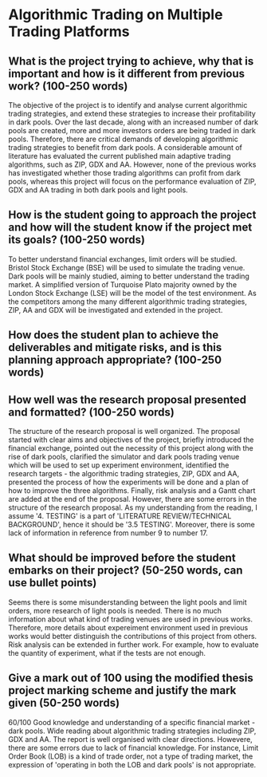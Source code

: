 # Algorithmic Trading on Multiple Trading Platforms

## What is the project trying to achieve, why that is important and how is it different from previous work? (100-250 words)

The objective of the project is to identify and analyse current algorithmic trading strategies, and extend these strategies to increase their profitability in dark pools. Over the last decade, along with an increased number of dark pools are created, more and more investors orders are being traded in dark pools. Therefore, there are critical demands of developing algorithmic trading strategies to benefit from dark pools. A considerable amount of literature has evaluated the current published main adaptive trading algorithms, such as ZIP, GDX and AA. However, none of the previous works has investigated whether those trading algorithms can profit from dark pools, whereas this project will focus on the performance evaluation of ZIP, GDX and AA trading in both dark pools and light pools.

## How is the student going to approach the project and how will the student know if the project met its goals? (100-250 words)

To better understand financial exchanges, limit orders will be studied. Bristol Stock Exchange (BSE) will be used to simulate the trading venue. Dark pools will be mainly studied, aiming to better understand the trading market. A simplified version of Turquoise Plato majority owned by the London Stock Exchange (LSE) will be the model of the test environment. As the competitors among the many different algorithmic trading strategies, ZIP, AA and GDX will be investigated and extended in the project. 

## How does the student plan to achieve the deliverables and mitigate risks, and is this planning approach appropriate? (100-250 words)



## How well was the research proposal presented and formatted? (100-250 words)

The structure of the research proposal is well organized. The proposal started with clear aims and objectives of the project, briefly introduced the financial exchange, pointed out the necessity of this project along with the rise of dark pools, clarified the simulator and dark pools trading venue which will be used to set up experiment environment, identified the research targets - the algorithmic trading strategies, ZIP, GDX and AA, presented the process of how the experiments will be done and a plan of how to improve the three algorithms. Finally, risk analysis and a Gantt chart are added at the end of the proposal. However, there are some errors in the structure of the research proposal. As my understanding from the reading, I assume '4. TESTING' is a part of 'LITERATURE REVIEW/TECHNICAL BACKGROUND', hence it should be '3.5 TESTING'. Moreover, there is some lack of information in reference from number 9 to number 17.

## What should be improved before the student embarks on their project? (50-250 words, can use bullet points)

Seems there is some misunderstanding between the light pools and limit orders, more research of light pools is needed. There is no much information about what kind of trading venues are used in previous works. Therefore, more details about expereiment environment used in previous works would better distinguish the contributions of this project from others. Risk analysis can be extended in further work. For example, how to evaluate the quantity of experiment, what if the tests are not enough.

## Give a mark out of 100 using the modified thesis project marking scheme and justify the mark given (50-250 words)

60/100
Good knowledge and understanding of a specific financial market - dark pools. Wide reading about algorithmic trading strategies including ZIP, GDX and AA. The report is well organised with clear directions. Howevere, there are some errors due to lack of financial knowledge. For instance, Limit Order Book (LOB) is a kind of trade order, not a type of trading market, the expression of 'operating in both the LOB and dark pools' is not appropriate.